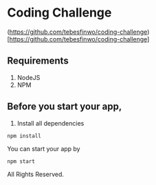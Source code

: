 # Coding Challenge 

(https://github.com/tebesfinwo/coding-challenge)[https://github.com/tebesfinwo/coding-challenge]

## Requirements 
1. NodeJS
2. NPM 

## Before you start your app, 
1. Install all dependencies 
```
npm install
```

You can start your app by 
```
npm start 
```


All Rights Reserved.
